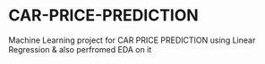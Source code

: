 # CAR-PRICE-PREDICTION
Machine Learning project for CAR PRICE PREDICTION using Linear Regression & also perfromed EDA on it
